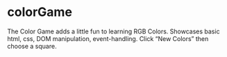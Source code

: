 # colorGame
The Color Game adds a little fun to learning RGB Colors. Showcases basic html, css, DOM manipulation, event-handling. Click “New Colors” then choose a square.
